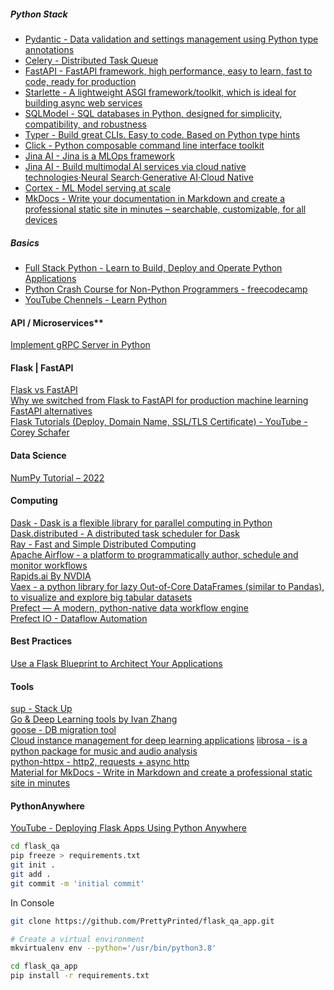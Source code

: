 ##### Python Stack
- [Pydantic - Data validation and settings management using Python type annotations](https://docs.pydantic.dev/)  
- [Celery - Distributed Task Queue](https://github.com/celery/celery)  
- [FastAPI - FastAPI framework, high performance, easy to learn, fast to code, ready for production](https://fastapi.tiangolo.com/)  
- [Starlette - A lightweight ASGI framework/toolkit, which is ideal for building async web services](https://www.starlette.io/)  
- [SQLModel - SQL databases in Python, designed for simplicity, compatibility, and robustness](https://sqlmodel.tiangolo.com/)  
- [Typer - Build great CLIs. Easy to code. Based on Python type hints](https://typer.tiangolo.com/)  
- [Click - Python composable command line interface toolkit](https://github.com/pallets/click/)  
- [Jina AI - Jina is a MLOps framework](https://docs.jina.ai/)  
- [Jina AI - Build multimodal AI services via cloud native technologies·Neural Search·Generative AI·Cloud Native](https://github.com/jina-ai/jina)  
- [Cortex - ML Model serving at scale](https://github.com/cortexlabs/cortex)  
- [MkDocs - Write your documentation in Markdown and create a professional static site in minutes – searchable, customizable, for all devices](https://squidfunk.github.io/mkdocs-material/)  


##### Basics
- [Full Stack Python - Learn to Build, Deploy and Operate Python Applications](https://www.fullstackpython.com/)  
- [Python Crash Course for Non-Python Programmers - freecodecamp](https://www.freecodecamp.org/news/python-crash-course/)  
- [YouTube Chennels - Learn Python](https://towardsdatascience.com/top-13-youtube-channels-to-learn-python-524442aaab2f)  

#### API / Microservices**  
[Implement gRPC Server in Python](https://towardsdatascience.com/implementing-grpc-server-using-python-9dc42e8daea0)  

#### Flask | FastAPI  
[Flask vs FastAPI](https://www.google.com/search?q=fastapi+vs+flask)  
[Why we switched from Flask to FastAPI for production machine learning](https://towardsdatascience.com/why-we-switched-from-flask-to-fastapi-for-production-machine-learning-765aab9b3679)  
[FastAPI alternatives](https://fastapi.tiangolo.com/alternatives/)  
[Flask Tutorials (Deploy, Domain Name, SSL/TLS Certificate) - YouTube - Corey Schafer](https://www.youtube.com/playlist?list=PL-osiE80TeTs4UjLw5MM6OjgkjFeUxCYH)  


#### Data Science
[NumPy Tutorial – 2022](https://www.mygreatlearning.com/blog/python-numpy-tutorial)  

#### Computing
[Dask - Dask is a flexible library for parallel computing in Python](https://docs.dask.org/en/latest/)  
[Dask.distributed - A distributed task scheduler for Dask](https://distributed.dask.org/)  
[Ray - Fast and Simple Distributed Computing](https://ray.io/)  
[Apache Airflow - a platform to programmatically author, schedule and monitor workflows](https://airflow.apache.org/)  
[Rapids.ai By NVDIA](https://rapids.ai/start.html)  
[Vaex - a python library for lazy Out-of-Core DataFrames (similar to Pandas), to visualize and explore big tabular datasets](https://vaex.io/docs/index.html)  
[Prefect — A modern, python-native data workflow engine](https://makeitnew.io/prefect-a-modern-python-native-data-workflow-engine-7ece02ceb396)  
[Prefect IO - Dataflow Automation](https://www.prefect.io/)  

#### Best Practices
[Use a Flask Blueprint to Architect Your Applications](https://realpython.com/flask-blueprint/)  

#### Tools
[sup - Stack Up](https://github.com/pressly/sup)  
[Go & Deep Learning tools by Ivan Zhang](https://github.com/1vn)  
[goose - DB migration tool](https://github.com/pressly/goose)  
[Cloud instance management for deep learning applications](https://github.com/for-ai/cloud)
[librosa - is a python package for music and audio analysis](https://librosa.org/doc/latest/install.html)  
[python-httpx - http2, requests + async http](https://www.python-httpx.org/)  
[Material for MkDocs - Write in Markdown and create a professional static site in minutes](https://squidfunk.github.io/mkdocs-material/) 

#### PythonAnywhere

[YouTube - Deploying Flask Apps Using Python Anywhere](https://www.youtube.com/watch?v=5jbdkOlf4cY&ab_channel=PrettyPrinted)  

```sh
cd flask_qa
pip freeze > requirements.txt
git init .
git add .
git commit -m 'initial commit'
```

In Console
```sh
git clone https://github.com/PrettyPrinted/flask_qa_app.git

# Create a virtual environment
mkvirtualenv env --python='/usr/bin/python3.8'

cd flask_qa_app
pip install -r requirements.txt
```
